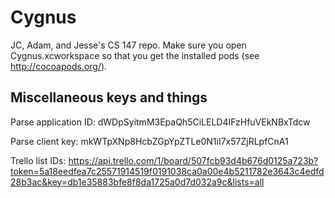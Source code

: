 Cygnus
======
JC, Adam, and Jesse's CS 147 repo. Make sure you open Cygnus.xcworkspace so that you get the installed pods (see http://cocoapods.org/).

Miscellaneous keys and things
-----------------------------
Parse application ID: dWDpSyitmM3EpaQh5CiLELD4IFzHfuVEkNBxTdcw

Parse client key: mkWTpXNp8HcbZGpYpZTLe0N1iI7x57ZjRLpfCnA1

Trello list IDs: https://api.trello.com/1/board/507fcb93d4b676d0125a723b?token=5a18eedfea7c25571914519f0191038ca0a00e4b5211782e3643c4edfd28b3ac&key=db1e35883bfe8f8da1725a0d7d032a9c&lists=all
